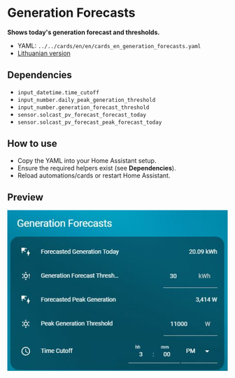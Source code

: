 # Generation Forecasts

**Shows today's generation forecast and thresholds.**

- YAML: `../../cards/en/en/cards_en_generation_forecasts.yaml`
- [Lithuanian version](../lt/cards_en_generation_forecasts.md)

## Dependencies
- `input_datetime.time_cutoff`
- `input_number.daily_peak_generation_threshold`
- `input_number.generation_forecast_threshold`
- `sensor.solcast_pv_forecast_forecast_today`
- `sensor.solcast_pv_forecast_peak_forecast_today`

## How to use
- Copy the YAML into your Home Assistant setup.
- Ensure the required helpers exist (see **Dependencies**).
- Reload automations/cards or restart Home Assistant.

## Preview

![preview](../img/generation_forecast_EN.jpg)

